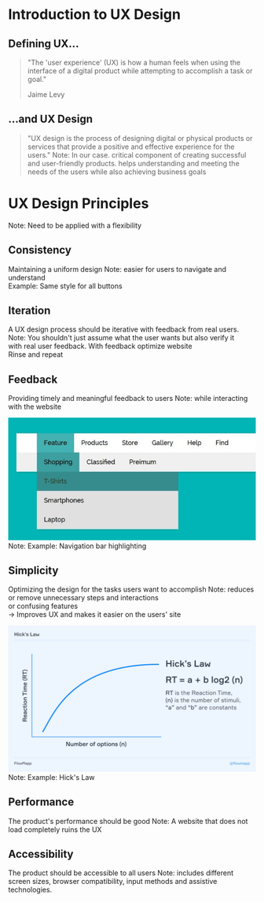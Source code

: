# Introduction to UX Design


## Defining UX...
>"The 'user experience' (UX) is how a human feels
when using the interface of a digital product while
attempting to accomplish a task or goal."
> 
> Jaime Levy


## ...and UX Design
>"UX design is the process of designing digital or physical
> products or services that provide a positive
> and effective experience for the users."
Note:
In our case.
critical component of creating successful
and user-friendly products.
helps understanding and meeting the 
needs of the users while also achieving
business goals



# UX Design Principles
Note:
Need to be applied with a flexibility


## Consistency
Maintaining a uniform design
Note:
easier for users to navigate and understand  
Example: Same style for all buttons


## Iteration
A UX design process should be iterative
with feedback from real users.
Note:
You shouldn't just assume what the user wants but also verify it  
with real user feedback.
With feedback optimize website  
Rinse and repeat


## Feedback
Providing timely and meaningful feedback to users
Note:
while interacting with the website


![A Navigationbar](images/navigationbar.png)
Note:
Example: Navigation bar highlighting


## Simplicity
Optimizing the design for the tasks users want to accomplish
Note:
reduces or remove unnecessary steps and interactions  
or confusing features  
-> Improves UX and makes it easier on the users' site  


![Hick's Law](images/hicksLaw.jpg)
Note:
Example: Hick's Law


## Performance
The product's performance should be good
Note:
A website that does not load completely ruins the UX


## Accessibility
The product should be accessible to all users
Note:
includes different screen sizes, browser compatibility,
input methods and assistive technologies.
